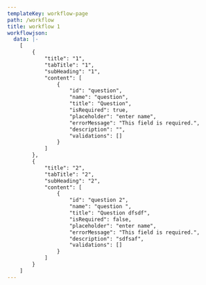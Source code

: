 ```yaml
---
templateKey: workflow-page
path: /workflow
title: workflow 1
workflowjson:
  data: |-
    [
        {
            "title": "1",
            "tabTitle": "1",
            "subHeading": "1",
            "content": [
                {
                    "id": "question",
                    "name": "question",
                    "title": "Question",
                    "isRequired": true,
                    "placeholder": "enter name",
                    "errorMessage": "This field is required.",
                    "description": "",
                    "validations": []
                }
            ]
        },
        {
            "title": "2",
            "tabTitle": "2",
            "subHeading": "2",
            "content": [
                {
                    "id": "question 2",
                    "name": "question ",
                    "title": "Question dfsdf",
                    "isRequired": false,
                    "placeholder": "enter name",
                    "errorMessage": "This field is required.",
                    "description": "sdfsaf",
                    "validations": []
                }
            ]
        }
    ]
---
```

